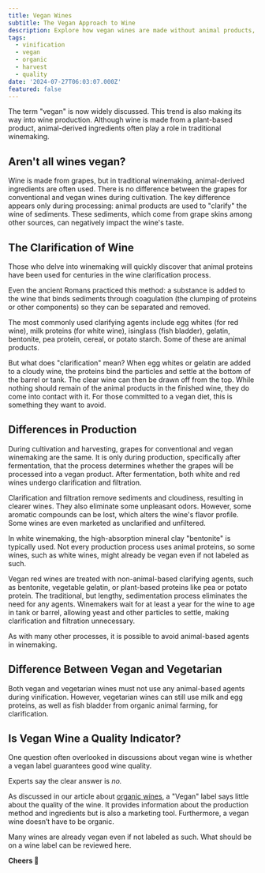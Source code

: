 ```yaml
---
title: Vegan Wines
subtitle: The Vegan Approach to Wine
description: Explore how vegan wines are made without animal products, the alternatives used in fining, and whether vegan wines guarantee quality. Discover the key differences between vegan and vegetarian wines.
tags:
  - vinification
  - vegan
  - organic
  - harvest
  - quality
date: '2024-07-27T06:03:07.000Z'
featured: false
---
```


The term "vegan" is now widely discussed. This trend is also making its way into wine production. Although wine is made from a plant-based product, animal-derived ingredients often play a role in traditional winemaking.

## Aren't all wines vegan?

Wine is made from grapes, but in traditional winemaking, animal-derived ingredients are often used. There is no difference between the grapes for conventional and vegan wines during cultivation. The key difference appears only during processing: animal products are used to "clarify" the wine of sediments. These sediments, which come from grape skins among other sources, can negatively impact the wine's taste.

## The Clarification of Wine

Those who delve into winemaking will quickly discover that animal proteins have been used for centuries in the wine clarification process.

Even the ancient Romans practiced this method: a substance is added to the wine that binds sediments through coagulation (the clumping of proteins or other components) so they can be separated and removed.

The most commonly used clarifying agents include egg whites (for red wine), milk proteins (for white wine), isinglass (fish bladder), gelatin, bentonite, pea protein, cereal, or potato starch. Some of these are animal products.

But what does "clarification" mean? When egg whites or gelatin are added to a cloudy wine, the proteins bind the particles and settle at the bottom of the barrel or tank. The clear wine can then be drawn off from the top. While nothing should remain of the animal products in the finished wine, they do come into contact with it. For those committed to a vegan diet, this is something they want to avoid.

## Differences in Production

During cultivation and harvesting, grapes for conventional and vegan winemaking are the same. It is only during production, specifically after fermentation, that the process determines whether the grapes will be processed into a vegan product. After fermentation, both white and red wines undergo clarification and filtration.

Clarification and filtration remove sediments and cloudiness, resulting in clearer wines. They also eliminate some unpleasant odors. However, some aromatic compounds can be lost, which alters the wine's flavor profile. Some wines are even marketed as unclarified and unfiltered.

In white winemaking, the high-absorption mineral clay "bentonite" is typically used. Not every production process uses animal proteins, so some wines, such as white wines, might already be vegan even if not labeled as such.

Vegan red wines are treated with non-animal-based clarifying agents, such as bentonite, vegetable gelatin, or plant-based proteins like pea or potato protein. The traditional, but lengthy, sedimentation process eliminates the need for any agents. Winemakers wait for at least a year for the wine to age in tank or barrel, allowing yeast and other particles to settle, making clarification and filtration unnecessary.

As with many other processes, it is possible to avoid animal-based agents in winemaking.

## Difference Between Vegan and Vegetarian

Both vegan and vegetarian wines must not use any animal-based agents during vinification. However, vegetarian wines can still use milk and egg proteins, as well as fish bladder from organic animal farming, for clarification.

## Is Vegan Wine a Quality Indicator?

One question often overlooked in discussions about vegan wine is whether a vegan label guarantees good wine quality.

Experts say the clear answer is _no._

As discussed in our article about [organic wines](/en/blog/wines/bio-vs-organic), a "Vegan" label says little about the quality of the wine. It provides information about the production method and ingredients but is also a marketing tool. Furthermore, a vegan wine doesn’t have to be organic.

Many wines are already vegan even if not labeled as such. What should be on a wine label can be reviewed here.

**Cheers 🍷**
